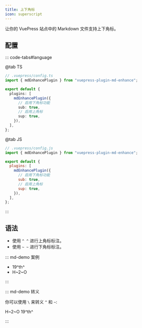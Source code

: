 ```yaml
---
title: 上下角标
icon: superscript
---
```


让你的 VuePress 站点中的 Markdown 文件支持上下角标。

<!-- more -->

## 配置

::: code-tabs#language

@tab TS

```ts {8,10}
// .vuepress/config.ts
import { mdEnhancePlugin } from "vuepress-plugin-md-enhance";

export default {
  plugins: [
    mdEnhancePlugin({
      // 启用下角标功能
      sub: true,
      // 启用上角标
      sup: true,
    }),
  ],
};
```

@tab JS

```js {8,10}
// .vuepress/config.js
import { mdEnhancePlugin } from "vuepress-plugin-md-enhance";

export default {
  plugins: [
    mdEnhancePlugin({
      // 启用下角标功能
      sub: true,
      // 启用上角标
      sup: true,
    }),
  ],
};
```

:::

## 语法

- 使用 `^ ^` 进行上角标标注。
- 使用 `~ ~` 进行下角标标注。

::: md-demo 案例

- 19^th^
- H~2~O

:::

::: md-demo 转义

你可以使用 `\` 来转义 `^` 和 `~`:

H\~2~O 19\^th^

:::
